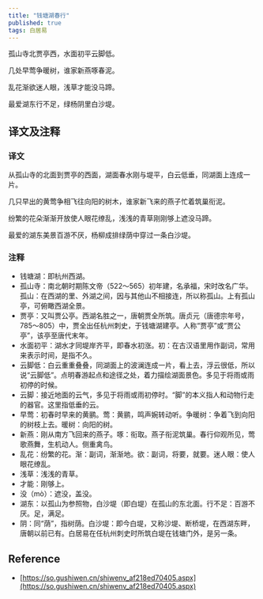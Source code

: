 ```yaml
---
title: "钱塘湖春行"
published: true
tags: 白居易
---
```


孤山寺北贾亭西，水面初平云脚低。

几处早莺争暖树，谁家新燕啄春泥。

乱花渐欲迷人眼，浅草才能没马蹄。

最爱湖东行不足，绿杨阴里白沙堤。

## 译文及注释

### 译文

从孤山寺的北面到贾亭的西面，湖面春水刚与堤平，白云低垂，同湖面上连成一片。

几只早出的黄莺争相飞往向阳的树木，谁家新飞来的燕子忙着筑巢衔泥。

纷繁的花朵渐渐开放使人眼花缭乱，浅浅的青草刚刚够上遮没马蹄。

最爱的湖东美景百游不厌，杨柳成排绿荫中穿过一条白沙堤。

### 注释

- 钱塘湖：即杭州西湖。
- 孤山寺：南北朝时期陈文帝（522～565）初年建，名承福，宋时改名广华。孤山：在西湖的里、外湖之间，因与其他山不相接连，所以称孤山。上有孤山亭，可俯瞰西湖全景。
- 贾亭：又叫贾公亭。西湖名胜之一，唐朝贾全所筑。唐贞元（唐德宗年号，785～805）中，贾全出任杭州刺史，于钱塘湖建亭。人称“贾亭”或“贾公亭”，该亭至唐代末年。
- 水面初平：湖水才同堤岸齐平，即春水初涨。初：在古汉语里用作副词，常用来表示时间，是指不久。
- 云脚低：白云重重叠叠，同湖面上的波澜连成一片，看上去，浮云很低，所以说“云脚低”。点明春游起点和途径之处，着力描绘湖面景色。多见于将雨或雨初停的时候。
- 云脚：接近地面的云气，多见于将雨或雨初停时。“脚”的本义指人和动物行走的器官。这里指低垂的云。
 - 早莺：初春时早来的黄鹂。莺：黄鹂，鸣声婉转动听。争暖树：争着飞到向阳的树枝上去。暖树：向阳的树。
- 新燕：刚从南方飞回来的燕子。啄：衔取。燕子衔泥筑巢。春行仰观所见，莺歌燕舞，生机动人。侧重禽鸟。
- 乱花：纷繁的花。渐：副词，渐渐地。欲：副词，将要，就要。迷人眼：使人眼花缭乱。
- 浅草：浅浅的青草。
- 才能：刚够上。
- 没（mò）：遮没，盖没。
- 湖东：以孤山为参照物，白沙堤（即白堤）在孤山的东北面。行不足：百游不厌。足，满足。
- 阴：同“荫”，指树荫。白沙堤：即今白堤，又称沙堤、断桥堤，在西湖东畔，唐朝以前已有。白居易在任杭州刺史时所筑白堤在钱塘门外，是另一条。

## Reference

- [https://so.gushiwen.cn/shiwenv_af218ed70405.aspx](https://so.gushiwen.cn/shiwenv_af218ed70405.aspx)